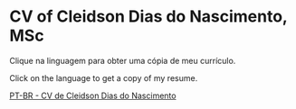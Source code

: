 # CV of Cleidson Dias do Nascimento, MSc

Clique na linguagem para obter uma cópia de meu currículo.

Click on the language to get a copy of my resume.

[PT-BR - CV de Cleidson Dias do Nascimento](file:///C:/Users/cleid/OneDrive/Área%20de%20Trabalho/CURRICULO%20DE%20CLEIDSON%20DIAS%20DO%20NASCIMENTO.pdf)
